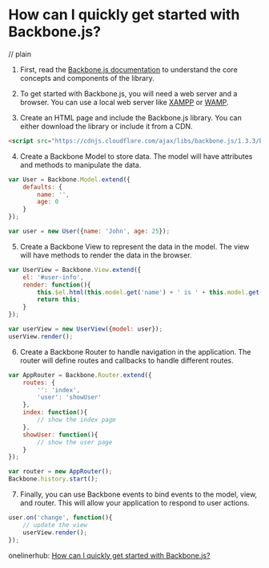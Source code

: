 # How can I quickly get started with Backbone.js?
// plain

1. First, read the [Backbone.js documentation](http://backbonejs.org/) to understand the core concepts and components of the library.

2. To get started with Backbone.js, you will need a web server and a browser. You can use a local web server like [XAMPP](https://www.apachefriends.org/index.html) or [WAMP](http://www.wampserver.com/en/).

3. Create an HTML page and include the Backbone.js library. You can either download the library or include it from a CDN.

```html
<script src="https://cdnjs.cloudflare.com/ajax/libs/backbone.js/1.3.3/backbone-min.js"></script>
```

4. Create a Backbone Model to store data. The model will have attributes and methods to manipulate the data.

```javascript
var User = Backbone.Model.extend({
    defaults: {
        name: '',
        age: 0
    }
});

var user = new User({name: 'John', age: 25});
```

5. Create a Backbone View to represent the data in the model. The view will have methods to render the data in the browser.

```javascript
var UserView = Backbone.View.extend({
    el: '#user-info',
    render: function(){
        this.$el.html(this.model.get('name') + ' is ' + this.model.get('age') + ' years old.');
        return this;
    }
});

var userView = new UserView({model: user});
userView.render();
```

6. Create a Backbone Router to handle navigation in the application. The router will define routes and callbacks to handle different routes.

```javascript
var AppRouter = Backbone.Router.extend({
    routes: {
        '': 'index',
        'user': 'showUser'
    },
    index: function(){
        // show the index page
    },
    showUser: function(){
        // show the user page
    }
});

var router = new AppRouter();
Backbone.history.start();
```

7. Finally, you can use Backbone events to bind events to the model, view, and router. This will allow your application to respond to user actions.

```javascript
user.on('change', function(){
    // update the view
    userView.render();
});
```

onelinerhub: [How can I quickly get started with Backbone.js?](https://onelinerhub.com/backbone.js/how-can-i-quickly-get-started-with-backbone-js)